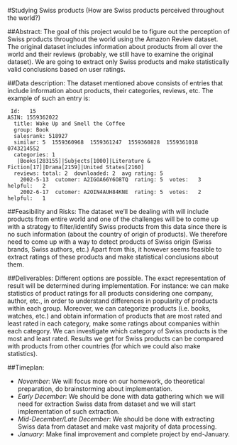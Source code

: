 #Studying Swiss products (How are Swiss products perceived throughout the world?)

##Abstract:
The goal of this project would be to figure out the perception of Swiss products throughout the world using the Amazon Review dataset. The original dataset includes information about products from all over the world and their reviews (probably, we still have to examine the original dataset). We are going to extract only Swiss products and make statistically valid conclusions based on user ratings.

##Data description: 
The dataset mentioned above consists of entries that include information about products, their categories, reviews, etc. The example of such an entry is:
```
 Id:   15
ASIN: 1559362022
  title: Wake Up and Smell the Coffee
  group: Book
  salesrank: 518927
  similar: 5  1559360968  1559361247  1559360828  1559361018  0743214552
  categories: 1
   |Books[283155]|Subjects[1000]|Literature & Fiction[17]|Drama[2159]|United States[2160]
  reviews: total: 2  downloaded: 2  avg rating: 5
    2002-5-13  cutomer: A2IGOA66Y6O8TQ  rating: 5  votes:   3  helpful:   2
    2002-6-17  cutomer: A2OIN4AUH84KNE  rating: 5  votes:   2  helpful:   1
```

##Feasibility and Risks: 
The dataset we’ll be dealing with will include products from entire world and one of the challenges will be to come up with a strategy to filter/identify Swiss products from this data since there is no such information (about the country of origin of products). We therefore need to come up with a way to detect products of Swiss origin (Swiss brands, Swiss authors, etc.) Apart from this, it however seems feasible to extract ratings of these products and make statistical conclusions about them.

##Deliverables: 
Different options are possible. The exact representation of result will be determined during implementation. For instance: we can make statistics of product ratings for all products considering one company, author, etc., in order to understand differences in popularity of products within each group. Moreover, we can categorize products (i.e. books, watches, etc.) and obtain information of products that are most rated and least rated in each category, make some ratings about companies within each category. We can investigate which category of Swiss products is the most and least rated. Results we get for Swiss products can be compared with products from other countries (for which we could also make statistics). 

##Timeplan:
* *November*: We will focus more on our homework, do theoretical preparation, do brainstorming about implementation. 
* *Early December*: We should be done with data gathering which we will need for extraction Swiss data from dataset and we will start implementation of such extraction.
* *Mid-December/Late December*: We should be done with extracting Swiss data from dataset and make vast majority of data processing.
* *January*: Make final improvement and complete project by end-January.
